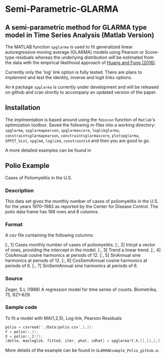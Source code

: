 # Semi-Parametric-GLARMA
## A semi-parametric method for GLARMA type model in Time Series Analysis (Matlab Version)

The MATLAB function `spglarma` is used to fit generalized linear autoregressive moving average (GLARMA) models using Pearson or Score-type residuals whereas the underlying distribution will be estimated from the data with the empirical likelihood approach of [Huang and Fung (2016)](https://arxiv.org/abs/1603.02802). 

Currently only the 'log' link option is fully tested. There are plans to implement and test the identity, inverse and logit links options.

An `R` package `spglarma` is currently under development and will be released on github and cran shortly to accompany an updated version of the paper.

## Installation
The implmentation is based around using the `fmincon` function of `Matlab`'s optimization toolbox. Saved the following m-files into a working directory: `spglarma`, `spglarmapearson`, `spglarmascore`, `loglikglarma`, `constraintsglarmapearson`, `constraintsglarmascore`, `plotspglarma`, `SPPIT_hist`, `spglm4`, `loglik4`, `constraints4` and then you are good to go.  

A more detailed examples can be found in 

## Polio Example 

Cases of Poliomyelitis in the U.S.

### Description

This data set gives the monthly number of cases of poliomyelitis in the U.S. for the years 1970–1983 as reported by the Center for Disease Control. The polio data frame has 168 rows and 8 columns.

### Format

A csv file containing the following columns:

  [:, 1]	Cases	monthly number of cases of poliomyelitis.
  [:, 2]	Intcpt	a vector of ones, providing the intercept in the model.
  [:, 3]	Trend	a linear trend.
  [:, 4]	CosAnnual	cosine harmonics at periods of 12.
  [:, 5]	SinAnnual	sine harmonics at periods of 12.
  [:, 6]	CosSemiAnnual	cosine harmonics at periods of 6.
  [:, 7]	SinSemiAnnual	sine harmonics at periods of 6.

### Source

Zeger, S.L (1988) A regression model for time series of counts. Biometrika, 75, 621–629.

### Sample code
To fit a model with MA(1,2,5), Log link, Pearson Residuals
```s
polio = csvread('./Data/polio.csv',1,2);
Y = polio(:,1);
X = polio(:,2:7);
[delta, maxloglik, fitted, iter, phat, sdhat] = spglarma(Y,X,[],[1,2,5],'log');
```

More details of the example can be found in `GLARMAExample_Polio_github.m`.
